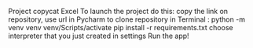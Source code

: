 Project copycat Excel 
To launch the project do this:
copy the link on repository, use url in Pycharm to clone repository
in Terminal :
python -m venv venv
venv/Scripts/activate
pip install -r requirements.txt
choose interpreter that you just created in settings
Run the app!